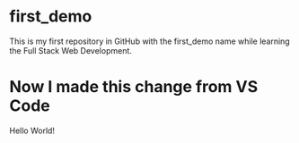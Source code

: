 # first_demo
This is my first repository in GitHub with the first_demo name while learning the Full Stack Web Development.

# Now I made this change from VS Code
Hello World!